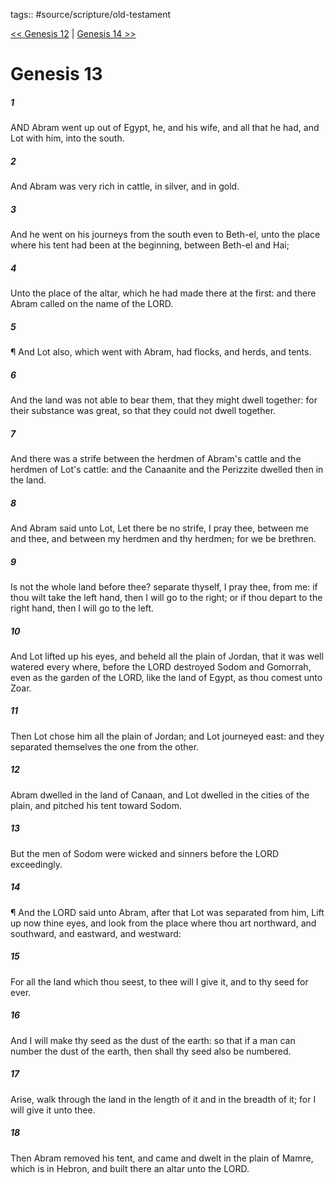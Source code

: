 tags:: #source/scripture/old-testament

[<< Genesis 12](source/scripture/old-testament/01_Genesis/Genesis_12.md) | [Genesis 14 >>](source/scripture/old-testament/01_Genesis/Genesis_14.md)

# Genesis 13

##### 1

AND Abram went up out of Egypt, he, and his wife, and all that he had, and Lot with him, into the south.

##### 2

And Abram was very rich in cattle, in silver, and in gold.

##### 3

And he went on his journeys from the south even to Beth-el, unto the place where his tent had been at the beginning, between Beth-el and Hai;

##### 4

Unto the place of the altar, which he had made there at the first: and there Abram called on the name of the LORD.

##### 5

¶ And Lot also, which went with Abram, had flocks, and herds, and tents.

##### 6

And the land was not able to bear them, that they might dwell together: for their substance was great, so that they could not dwell together.

##### 7

And there was a strife between the herdmen of Abram's cattle and the herdmen of Lot's cattle: and the Canaanite and the Perizzite dwelled then in the land.

##### 8

And Abram said unto Lot, Let there be no strife, I pray thee, between me and thee, and between my herdmen and thy herdmen; for we be brethren.

##### 9

Is not the whole land before thee? separate thyself, I pray thee, from me: if thou wilt take the left hand, then I will go to the right; or if thou depart to the right hand, then I will go to the left.

##### 10

And Lot lifted up his eyes, and beheld all the plain of Jordan, that it was well watered every where, before the LORD destroyed Sodom and Gomorrah, even as the garden of the LORD, like the land of Egypt, as thou comest unto Zoar.

##### 11

Then Lot chose him all the plain of Jordan; and Lot journeyed east: and they separated themselves the one from the other.

##### 12

Abram dwelled in the land of Canaan, and Lot dwelled in the cities of the plain, and pitched his tent toward Sodom.

##### 13

But the men of Sodom were wicked and sinners before the LORD exceedingly.

##### 14

¶ And the LORD said unto Abram, after that Lot was separated from him, Lift up now thine eyes, and look from the place where thou art northward, and southward, and eastward, and westward:

##### 15

For all the land which thou seest, to thee will I give it, and to thy seed for ever.

##### 16

And I will make thy seed as the dust of the earth: so that if a man can number the dust of the earth, then shall thy seed also be numbered.

##### 17

Arise, walk through the land in the length of it and in the breadth of it; for I will give it unto thee.

##### 18

Then Abram removed his tent, and came and dwelt in the plain of Mamre, which is in Hebron, and built there an altar unto the LORD.
